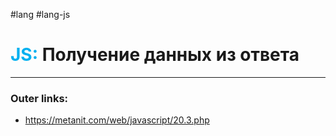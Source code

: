 #lang #lang-js
# <font color="#00b0f0">JS:</font> Получение данных из ответа
---
### Outer links:
- https://metanit.com/web/javascript/20.3.php